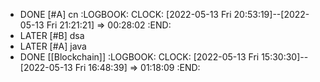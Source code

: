 - DONE [#A] cn
  :LOGBOOK:
  CLOCK: [2022-05-13 Fri 20:53:19]--[2022-05-13 Fri 21:21:21] =>  00:28:02
  :END:
- LATER [#B] dsa
- LATER [#A] java
- DONE [[Blockchain]]
  :LOGBOOK:
  CLOCK: [2022-05-13 Fri 15:30:30]--[2022-05-13 Fri 16:48:39] =>  01:18:09
  :END: